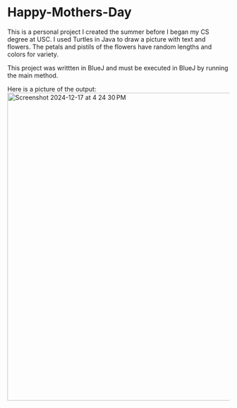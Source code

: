 # Happy-Mothers-Day
This is a personal project I created the summer before I began my CS degree at USC. I used Turtles in Java to draw a picture with text and flowers. The petals and pistils of the flowers have random lengths and colors for variety. 

This project was writtten in BlueJ and must be executed in BlueJ by running the main method.

Here is a picture of the output:
<img width="699" alt="Screenshot 2024-12-17 at 4 24 30 PM" src="https://github.com/user-attachments/assets/ea053544-638b-4c36-aac7-025a5c51d387" />
